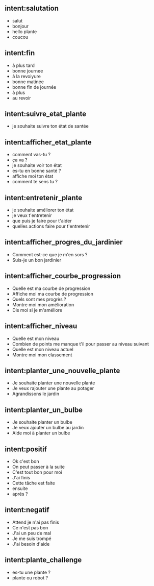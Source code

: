 ## intent:salutation
- salut
- bonjour
- hello plante
- coucou

## intent:fin
- à plus tard
- bonne journee
- à la revoiyure
- bonne matinée
- bonne fin de journée
- à plus
- au revoir

## intent:suivre_etat_plante
- je souhaite suivre ton état de santée

## intent:afficher_etat_plante
- comment vas-tu ?
- ça va ?
- je souhaite voir ton état
- es-tu en bonne santé ?
- affiche moi ton état
- comment te sens tu ?

## intent:entretenir_plante
- je souhaite améliorer ton état
- je veux t'entretenir
- que puis je faire pour t'aider
- quelles actions faire pour t'entretenir

## intent:afficher_progres_du_jardinier
- Comment est-ce que je m'en sors ?
- Suis-je un bon jardinier  

## intent:afficher_courbe_progression
- Quelle est ma courbe de progression
- Affiche moi ma courbe de progression
- Quels sont mes progrès ?
- Montre moi mon amélioration
- Dis moi si je m'améliore

## intent:afficher_niveau
- Quelle est mon niveau
- Combien de points me manque t'il pour passer au niveau suivant
- Quelle est mon niveau actuel
- Montre moi mon classement

## intent:planter_une_nouvelle_plante
- Je souhaite planter une nouvelle plante
- Je veux rajouter une plante au potager
- Agrandissons le jardin

## intent:planter_un_bulbe
- Je souhaite planter un bulbe
- Je veux ajouter un bulbe au jardin
- Aide moi à planter un bulbe


## intent:positif
- Ok c'est bon
- On peut passer à la suite
- C'est tout bon pour moi
- J'ai finis
- Cette tâche est faite
- ensuite
- aprés ?

## intent:negatif
- Attend je n'ai pas finis
- Ce n'est pas bon
- J'ai un peu de mal
- Je me suis trompé
- J'ai besoin d'aide

## intent:plante_challenge
- es-tu une plante ?
- plante ou robot ?
